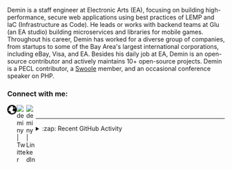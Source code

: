 Demin is a staff engineer at Electronic Arts (EA), focusing on building high-performance, secure web applications using best practices of LEMP and IaC (Infrastructure as Code). He leads or works with backend teams at Glu (an EA studio) building microservices and libraries for mobile games. Throughout his career, Demin has worked for a diverse group of companies, from startups to some of the Bay Area's largest international corporations, including eBay, Visa, and EA. Besides his daily job at EA, Demin is an open-source contributor and actively maintains 10+ open-source projects. Demin is a PECL contributor, a [Swoole](https://github.com/swoole) member, and an occasional conference speaker on PHP.

### Connect with me:

[<img align="left" alt="https://deminy.in" width="22px" src="https://raw.githubusercontent.com/iconic/open-iconic/master/svg/globe.svg" />][website]
[<img align="left" alt="deminy | Twitter" width="22px" src="https://cdn.jsdelivr.net/npm/simple-icons@v3/icons/twitter.svg" />][twitter]
[<img align="left" alt="deminy | LinkedIn" width="22px" src="https://cdn.jsdelivr.net/npm/simple-icons@v3/icons/linkedin.svg" />][linkedin]

<br />

[website]: https://deminy.in
[linkedin]: https://www.linkedin.com/in/deminy
[twitter]: https://twitter.com/deminy

---

<details>
  <summary>:zap: Recent GitHub Activity</summary>

<!--START_SECTION:activity-->
1. 🗣 Commented on [#162](https://github.com/swoole/library/issues/162#issuecomment-1732477707) in [swoole/library](https://github.com/swoole/library)
2. 🔒 Closed issue [#201](https://github.com/couchbase/docker/issues/201) in [couchbase/docker](https://github.com/couchbase/docker)
3. 🗣 Commented on [#201](https://github.com/couchbase/docker/issues/201#issuecomment-1718185783) in [couchbase/docker](https://github.com/couchbase/docker)
4. ❗ Opened issue [#201](https://github.com/couchbase/docker/issues/201) in [couchbase/docker](https://github.com/couchbase/docker)
5. ❗ Opened issue [#100](https://github.com/amnuts/opcache-gui/issues/100) in [amnuts/opcache-gui](https://github.com/amnuts/opcache-gui)
<!--END_SECTION:activity-->

</details>
